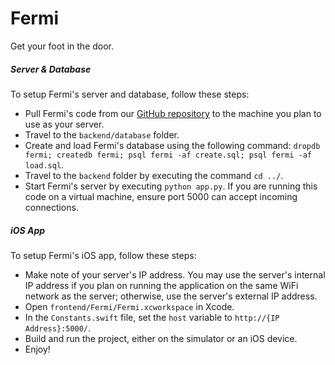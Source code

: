 # Fermi
Get your foot in the door.

##### Server & Database

To setup Fermi's server and database, follow these steps:

- Pull Fermi's code from our [GitHub repository](https://github.com/elliottbolzan/Fermi) to the machine you plan to use as your server.
- Travel to the `backend/database` folder.
- Create and load Fermi's database using the following command: `dropdb fermi; createdb fermi; psql fermi -af create.sql; psql fermi -af load.sql`.
- Travel to the `backend` folder by executing the command `cd ../`.
- Start Fermi's server by executing `python app.py`. If you are running this code on a virtual machine, ensure port 5000 can accept incoming connections.

##### iOS App

To setup Fermi's iOS app, follow these steps:

- Make note of your server's IP address. You may use the server's internal IP address if you plan on running the application on the same WiFi network as the server; otherwise, use the server's external IP address.
- Open `frontend/Fermi/Fermi.xcworkspace` in Xcode.
- In the `Constants.swift` file, set the `host` variable to `http://{IP Address}:5000/`.
- Build and run the project, either on the simulator or an iOS device.
- Enjoy!